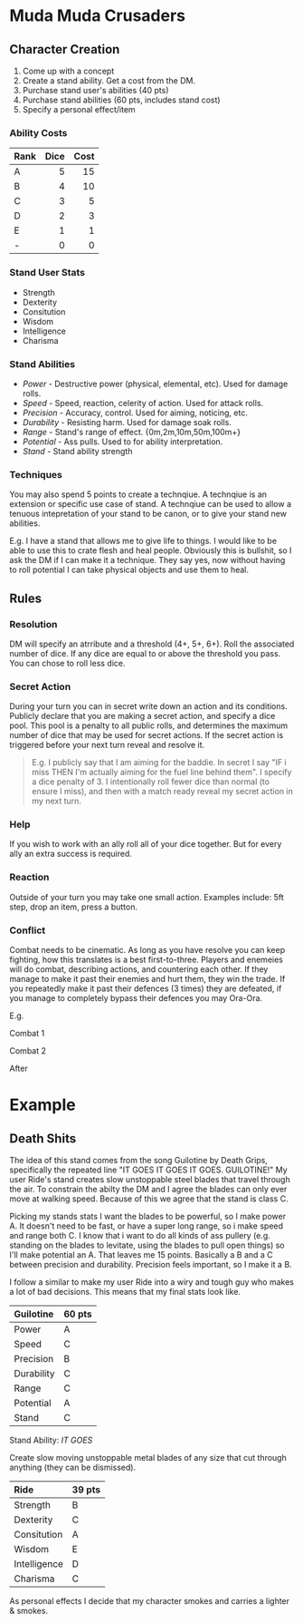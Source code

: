# Muda Muda Crusaders

## Character Creation

1. Come up with a concept
1. Create a stand ability. Get a cost from the DM.
1. Purchase stand user's abilities (40 pts)
1. Purchase stand abilities (60 pts, includes stand cost)
1. Specify a personal effect/item

### Ability Costs

|Rank|Dice|Cost|
|:-|-:|-:|
|A|5|15|
|B|4|10|
|C|3|5|
|D|2|3|
|E|1|1|
|-|0|0|

### Stand User Stats

- Strength
- Dexterity
- Consitution
- Wisdom
- Intelligence
- Charisma

### Stand Abilities

- *Power* - Destructive power (physical, elemental, etc). Used for damage rolls.
- *Speed* - Speed, reaction, celerity of action. Used for attack rolls.
- *Precision* - Accuracy, control. Used for aiming, noticing, etc.
- *Durability* - Resisting harm. Used for damage soak rolls.
- *Range* - Stand's range of effect. {0m,2m,10m,50m,100m+}
- *Potential* - Ass pulls. Used to for ability interpretation.
- *Stand* - Stand ability strength

### Techniques

You may also spend 5 points to create a technqiue. A technqiue is an extension or specific use case of stand. A technqiue can be used to allow a tenuous intepretation of your stand to be canon, or to give your stand new abilities.

E.g. I have a stand that allows me to give life to things. I would like to be able to use this to crate flesh and heal people. Obviously this is bullshit, so I ask the DM if I can make it a technique. They say yes, now without having to roll potential I can take physical objects and use them to heal.

## Rules

### Resolution

DM will specify an atrribute and a threshold (4+, 5+, 6+). Roll the associated number of dice. If any dice are equal to or above the threshold you pass. You can chose to roll less dice.

### Secret Action

During your turn you can in secret write down an action and its conditions. Publicly declare that you are making a secret action, and specify a dice pool. This pool is a penalty to all public rolls, and determines the maximum number of dice that may be used for secret actions. If the secret action is triggered before your next turn reveal and resolve it.

> E.g. I publicly say that I am aiming for the baddie. In secret I say "IF i miss THEN I'm actually aiming for the fuel line behind them". I specify a dice penalty of 3. I intentionally roll fewer dice than normal (to ensure I miss), and then with a match ready reveal my secret action in my next turn.

### Help

If you wish to work with an ally roll all of your dice together. But for every ally an extra success is required.

### Reaction

Outside of your turn you may take one small action. Examples include: 5ft step, drop an item, press a button.

### Conflict

Combat needs to be cinematic. As long as you have resolve you can keep fighting, how this translates is a best first-to-three. Players and enemeies will do combat, describing actions, and countering each other. If they manage to make it past their enemies and hurt them, they win the trade. If you repeatedly make it past their defences (3 times) they are defeated, if you manage to completely bypass their defences you may Ora-Ora.

E.g.

Combat 1



Combat 2

After 

# Example

## Death Shits

The idea of this stand comes from the song Guilotine by Death Grips, specifically the repeated line "IT GOES IT GOES IT GOES. GUILOTINE!"
My user Ride's stand creates slow unstoppable steel blades that travel through the air. To constrain the abilty the DM and I agree the blades can only ever move at walking speed. Because of this we agree that the stand is class C.

Picking my stands stats I want the blades to be powerful, so I make power A. It doesn't need to be fast, or have a super long range, so i make speed and range both C. I know that i want to do all kinds of ass pullery (e.g. standing on the blades to levitate, using the blades to pull open things) so I'll make potential an A. That leaves me 15 points. Basically a B and a C between precision and durability. Precision feels important, so I make it a B.

I follow a similar to make my user Ride into a wiry and tough guy who makes a lot of bad decisions. This means that my final stats look like.

|Guilotine|60 pts|
|:-|:-|
|Power|A|
|Speed|C|
|Precision|B|
|Durability|C|
|Range|C|
|Potential|A|
|Stand|C|

Stand Ability: *IT GOES*

Create slow moving unstoppable metal blades of any size that cut through anything (they can be dismissed).

|Ride|39 pts|
|:-|:-|
|Strength|B|
|Dexterity|C|
|Consitution|A|
|Wisdom|E|
|Intelligence|D|
|Charisma|C|



As personal effects I decide that my character smokes and carries a lighter & smokes.
